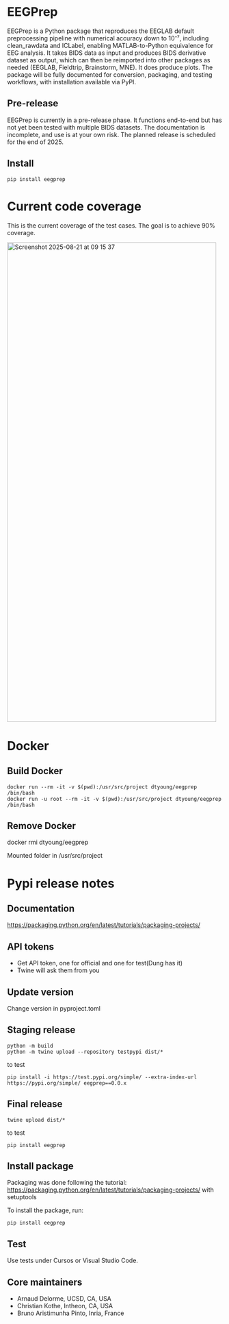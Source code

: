# EEGPrep

EEGPrep is a Python package that reproduces the EEGLAB default preprocessing pipeline with numerical accuracy down to 10⁻⁷, including clean_rawdata and ICLabel, enabling MATLAB-to-Python equivalence for EEG analysis. It takes BIDS data as input and produces BIDS derivative dataset as output, which can then be reimported into other packages as needed (EEGLAB, Fieldtrip, Brainstorm, MNE). It does produce plots. The package will be fully documented for conversion, packaging, and testing workflows, with installation available via PyPI.

## Pre-release

EEGPrep is currently in a pre-release phase. It functions end-to-end but has not yet been tested with multiple BIDS datasets. The documentation is incomplete, and use is at your own risk. The planned release is scheduled for the end of 2025.

## Install

```
pip install eegprep
```

# Current code coverage

This is the current coverage of the test cases. The goal is to achieve 90% coverage.

<img width="489" height="1119" alt="Screenshot 2025-08-21 at 09 15 37" src="https://github.com/user-attachments/assets/cb958237-16bb-4f57-867b-d2cd393a42a2" />

# Docker

## Build Docker

```
docker run --rm -it -v $(pwd):/usr/src/project dtyoung/eegprep /bin/bash
docker run -u root --rm -it -v $(pwd):/usr/src/project dtyoung/eegprep /bin/bash
```

## Remove Docker

docker rmi dtyoung/eegprep

Mounted folder in /usr/src/project

# Pypi release notes

## Documentation
https://packaging.python.org/en/latest/tutorials/packaging-projects/

## API tokens
- Get API token, one for official and one for test(Dung has it)
- Twine will ask them from you

## Update version

Change version in pyproject.toml

## Staging release
```
python -m build
python -m twine upload --repository testpypi dist/*
```

to test
```
pip install -i https://test.pypi.org/simple/ --extra-index-url https://pypi.org/simple/ eegprep==0.0.x
```

## Final release
```
twine upload dist/*
```

to test

```
pip install eegprep
```

## Install package
Packaging was done following the tutorial: https://packaging.python.org/en/latest/tutorials/packaging-projects/ with setuptools

To install the package, run:
```
pip install eegprep
```

## Test

Use tests under Cursos or Visual Studio Code.

## Core maintainers

- Arnaud Delorme, UCSD, CA, USA
- Christian Kothe, Intheon, CA, USA
- Bruno Aristimunha Pinto, Inria, France
